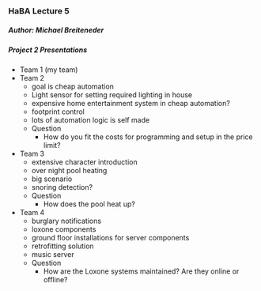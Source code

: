 ### HaBA Lecture 5

##### Author: Michael Breiteneder

##### Project 2 Presentations

* Team 1 (my team)
* Team 2
  * goal is cheap automation
  * Light sensor for setting required lighting in house
  * expensive home entertainment system in cheap automation?
  * footprint control
  * lots of automation logic is self made
  * Question
    * How do you fit the costs for programming and setup in the price limit?
* Team 3
  * extensive character introduction
  * over night pool heating
  * big scenario
  * snoring detection?
  * Question
    * How does the pool heat up?
* Team 4
  * burglary notifications
  * loxone components
  * ground floor installations for server components
  * retrofitting solution
  * music server
  * Question
    * How are the Loxone systems maintained? Are they online or offline?


